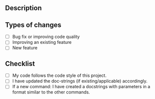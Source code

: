 <!--- Provide a general summary of your changes in the Title above -->

## Description
<!--- Describe your changes in detail or not idc lmao -->

## Types of changes
<!--- What types of changes does your code introduce? Put an `x` in all the boxes that apply: -->
 - [ ] Bug fix or improving code quality
 - [ ] Improving an existing feature
 - [ ] New feature

## Checklist
<!--- Go over all the following points, and put an `x` in all the boxes that apply. -->
<!--- The code style of this project is PEP8: https://www.python.org/dev/peps/pep-0008/ -->
 - [ ] My code follows the code style of this project.
 - [ ] I have updated the doc-strings (if existing/applicable) accordingly.
 - [ ] If a new command: I have created a docstrings with parameters in a format similar to the other commands.
